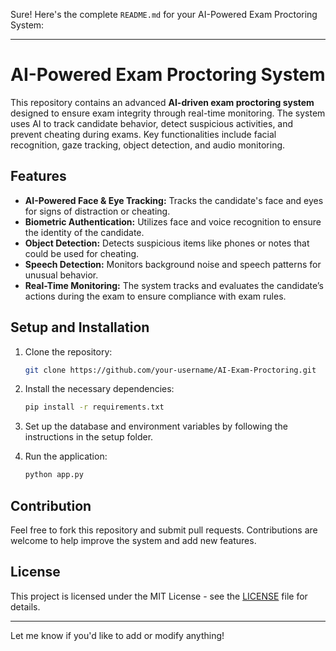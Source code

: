 Sure! Here's the complete `README.md` for your AI-Powered Exam Proctoring System:

---

# AI-Powered Exam Proctoring System

This repository contains an advanced **AI-driven exam proctoring system** designed to ensure exam integrity through real-time monitoring. The system uses AI to track candidate behavior, detect suspicious activities, and prevent cheating during exams. Key functionalities include facial recognition, gaze tracking, object detection, and audio monitoring.

## Features

- **AI-Powered Face & Eye Tracking:** Tracks the candidate's face and eyes for signs of distraction or cheating.
- **Biometric Authentication:** Utilizes face and voice recognition to ensure the identity of the candidate.
- **Object Detection:** Detects suspicious items like phones or notes that could be used for cheating.
- **Speech Detection:** Monitors background noise and speech patterns for unusual behavior.
- **Real-Time Monitoring:** The system tracks and evaluates the candidate’s actions during the exam to ensure compliance with exam rules.

## Setup and Installation

1. Clone the repository:
   ```bash
   git clone https://github.com/your-username/AI-Exam-Proctoring.git
   ```

2. Install the necessary dependencies:
   ```bash
   pip install -r requirements.txt
   ```

3. Set up the database and environment variables by following the instructions in the setup folder.

4. Run the application:
   ```bash
   python app.py
   ```

## Contribution

Feel free to fork this repository and submit pull requests. Contributions are welcome to help improve the system and add new features.

## License

This project is licensed under the MIT License - see the [LICENSE](LICENSE) file for details.

---

Let me know if you'd like to add or modify anything!
